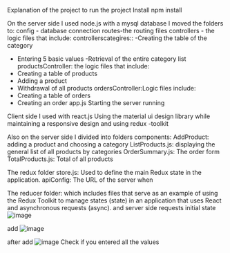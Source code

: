 Explanation of the project
to run the project
Install npm install

On the server side I used node.js
with a mysql database
I moved the folders to:
config - database connection
routes-the routing files
controllers - the logic files that include:
controllerscategires::
-Creating the table of the category
- Entering 5 basic values
-Retrieval of the entire category list
productsController: the logic files that include:
- Creating a table of products
- Adding a product
- Withdrawal of all products
ordersController:Logic files include:
- Creating a table of orders
- Creating an order
app.js Starting the server running

Client side I used with react.js
Using the material ui design library
while maintaining a responsive design
and using redux -toolkit

Also on the server side I divided into folders
components:
AddProduct: adding a product and choosing a category
ListProducts.js: displaying the general list of all products by categories
OrderSummary.js: The order form
TotalProducts.js: Total of all products

The redux folder
store.js: Used to define the main Redux state in the application.
apiConfig: The URL of the server when

The reducer folder:
which includes files that serve as an example of using the Redux Toolkit to manage states (state) in an application that uses React and asynchronous requests (async).
and server side requests
initial state
![image](https://github.com/SARAHLER/MinistryDefence/assets/74296156/565febd7-5737-4103-bd77-a87b31b5ca00)

add
![image](https://github.com/SARAHLER/MinistryDefence/assets/74296156/30edf940-9305-462e-b511-32cf473e039b)

 after add 
 ![image](https://github.com/SARAHLER/MinistryDefence/assets/74296156/8fc2069e-a626-43a4-931e-7a16dfe039e8)
Check if you entered all the values 
 
